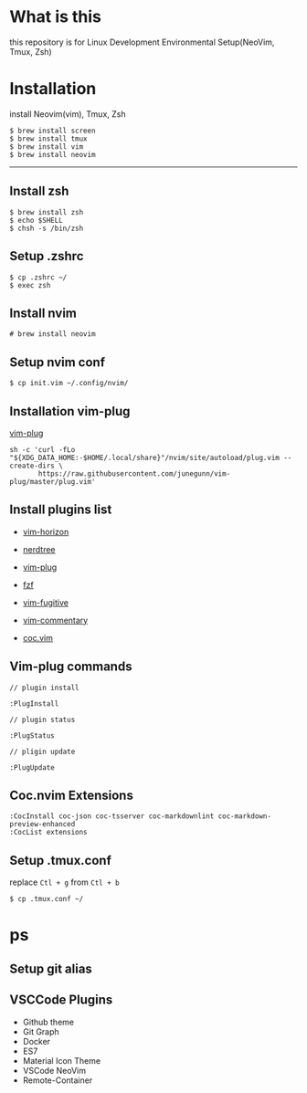 # What is this
this repository is for Linux Development Environmental Setup(NeoVim, Tmux, Zsh)

# Installation

install Neovim(vim), Tmux, Zsh

```
$ brew install screen
$ brew install tmux
$ brew install vim
$ brew install neovim
```

---


## Install zsh

```
$ brew install zsh
$ echo $SHELL
$ chsh -s /bin/zsh
```

## Setup .zshrc

```
$ cp .zshrc ~/
$ exec zsh
```

## Install nvim

```
# brew install neovim 
```

## Setup nvim conf

```
$ cp init.vim ~/.config/nvim/ 
```

## Installation vim-plug

[vim-plug](https://github.com/junegunn/vim-plug)

```
sh -c 'curl -fLo "${XDG_DATA_HOME:-$HOME/.local/share}"/nvim/site/autoload/plug.vim --create-dirs \
       https://raw.githubusercontent.com/junegunn/vim-plug/master/plug.vim'
```

## Install plugins list

- [vim-horizon](https://github.com/ntk148v/vim-horizon)

- [nerdtree](https://github.com/preservim/nerdtree)

- [vim-plug](https://github.com/junegunn/vim-plug)

- [fzf](https://github.com/junegunn/fzf#vim-plugin)

- [vim-fugitive](https://github.com/tpope/vim-fugitive)

- [vim-commentary](https://github.com/tpope/vim-commentary)

- [coc.vim](https://github.com/neoclide/coc.nvim)

## Vim-plug commands


```
// plugin install

:PlugInstall

// plugin status

:PlugStatus

// pligin update

:PlugUpdate
```

## Coc.nvim Extensions

```
:CocInstall coc-json coc-tsserver coc-markdownlint coc-markdown-preview-enhanced
:CocList extensions

```

## Setup .tmux.conf

replace `Ctl + g` from `Ctl + b`

```
$ cp .tmux.conf ~/
```

# ps

## Setup git alias

## VSCCode Plugins

- Github theme
- Git Graph
- Docker
- ES7
- Material Icon Theme
- VSCode NeoVim
- Remote-Container













